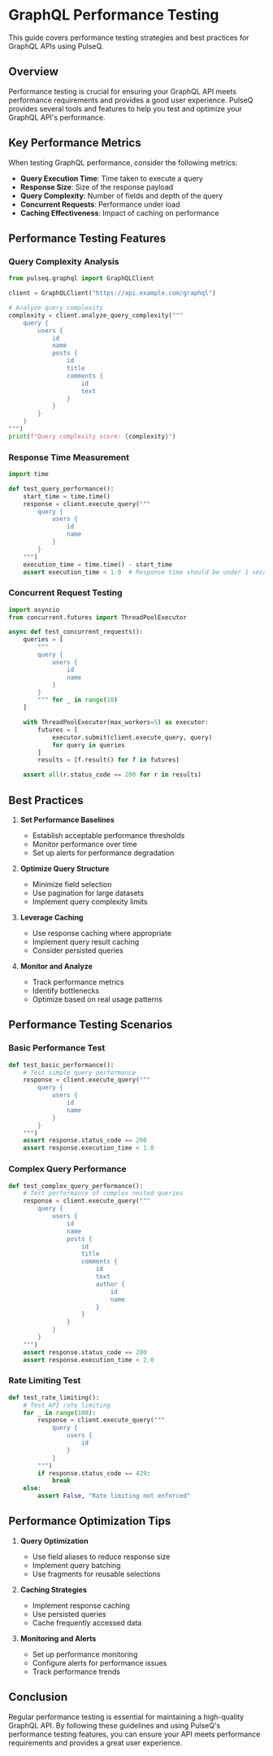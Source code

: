 # GraphQL Performance Testing

This guide covers performance testing strategies and best practices for GraphQL APIs using PulseQ.

## Overview

Performance testing is crucial for ensuring your GraphQL API meets performance requirements and provides a good user experience. PulseQ provides several tools and features to help you test and optimize your GraphQL API's performance.

## Key Performance Metrics

When testing GraphQL performance, consider the following metrics:

- **Query Execution Time**: Time taken to execute a query
- **Response Size**: Size of the response payload
- **Query Complexity**: Number of fields and depth of the query
- **Concurrent Requests**: Performance under load
- **Caching Effectiveness**: Impact of caching on performance

## Performance Testing Features

### Query Complexity Analysis

```python
from pulseq.graphql import GraphQLClient

client = GraphQLClient("https://api.example.com/graphql")

# Analyze query complexity
complexity = client.analyze_query_complexity("""
    query {
        users {
            id
            name
            posts {
                id
                title
                comments {
                    id
                    text
                }
            }
        }
    }
""")
print(f"Query complexity score: {complexity}")
```

### Response Time Measurement

```python
import time

def test_query_performance():
    start_time = time.time()
    response = client.execute_query("""
        query {
            users {
                id
                name
            }
        }
    """)
    execution_time = time.time() - start_time
    assert execution_time < 1.0  # Response time should be under 1 second
```

### Concurrent Request Testing

```python
import asyncio
from concurrent.futures import ThreadPoolExecutor

async def test_concurrent_requests():
    queries = [
        """
        query {
            users {
                id
                name
            }
        }
        """ for _ in range(10)
    ]

    with ThreadPoolExecutor(max_workers=5) as executor:
        futures = [
            executor.submit(client.execute_query, query)
            for query in queries
        ]
        results = [f.result() for f in futures]

    assert all(r.status_code == 200 for r in results)
```

## Best Practices

1. **Set Performance Baselines**

   - Establish acceptable performance thresholds
   - Monitor performance over time
   - Set up alerts for performance degradation

2. **Optimize Query Structure**

   - Minimize field selection
   - Use pagination for large datasets
   - Implement query complexity limits

3. **Leverage Caching**

   - Use response caching where appropriate
   - Implement query result caching
   - Consider persisted queries

4. **Monitor and Analyze**
   - Track performance metrics
   - Identify bottlenecks
   - Optimize based on real usage patterns

## Performance Testing Scenarios

### Basic Performance Test

```python
def test_basic_performance():
    # Test simple query performance
    response = client.execute_query("""
        query {
            users {
                id
                name
            }
        }
    """)
    assert response.status_code == 200
    assert response.execution_time < 1.0
```

### Complex Query Performance

```python
def test_complex_query_performance():
    # Test performance of complex nested queries
    response = client.execute_query("""
        query {
            users {
                id
                name
                posts {
                    id
                    title
                    comments {
                        id
                        text
                        author {
                            id
                            name
                        }
                    }
                }
            }
        }
    """)
    assert response.status_code == 200
    assert response.execution_time < 2.0
```

### Rate Limiting Test

```python
def test_rate_limiting():
    # Test API rate limiting
    for _ in range(100):
        response = client.execute_query("""
            query {
                users {
                    id
                }
            }
        """)
        if response.status_code == 429:
            break
    else:
        assert False, "Rate limiting not enforced"
```

## Performance Optimization Tips

1. **Query Optimization**

   - Use field aliases to reduce response size
   - Implement query batching
   - Use fragments for reusable selections

2. **Caching Strategies**

   - Implement response caching
   - Use persisted queries
   - Cache frequently accessed data

3. **Monitoring and Alerts**
   - Set up performance monitoring
   - Configure alerts for performance issues
   - Track performance trends

## Conclusion

Regular performance testing is essential for maintaining a high-quality GraphQL API. By following these guidelines and using PulseQ's performance testing features, you can ensure your API meets performance requirements and provides a great user experience.
